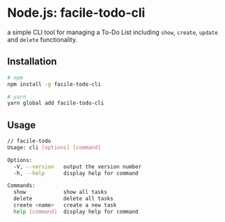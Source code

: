 # Node.js: facile-todo-cli
a simple CLI tool for managing a To-Do List including <code>show</code>, <code>create</code>, <code>update</code> and <code>delete</code> functionality.

## Installation
```bash
# npm
npm install -g facile-todo-cli

# yarn
yarn global add facile-todo-cli
```

## Usage
```bash
// facile-todo
Usage: cli [options] [command]

Options:
  -V, --version   output the version number
  -h, --help      display help for command

Commands:
  show            show all tasks
  delete          delete all tasks
  create <name>   create a new task
  help [command]  display help for command
```
